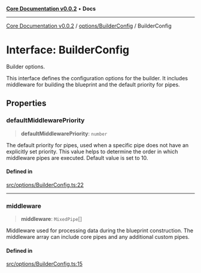 [**Core Documentation v0.0.2**](../../../README.md) • **Docs**

***

[Core Documentation v0.0.2](../../../modules.md) / [options/BuilderConfig](../README.md) / BuilderConfig

# Interface: BuilderConfig

Builder options.

This interface defines the configuration options for the builder.
It includes middleware for building the blueprint and the default priority for pipes.

## Properties

### defaultMiddlewarePriority

> **defaultMiddlewarePriority**: `number`

The default priority for pipes, used when a specific pipe does not have an explicitly set priority.
This value helps to determine the order in which middleware pipes are executed.
Default value is set to 10.

#### Defined in

[src/options/BuilderConfig.ts:22](https://github.com/stonemjs/core/blob/dd7eaec566465ef84c36b87b824f8ea9ab76e8fa/src/options/BuilderConfig.ts#L22)

***

### middleware

> **middleware**: `MixedPipe`[]

Middleware used for processing data during the blueprint construction.
The middleware array can include core pipes and any additional custom pipes.

#### Defined in

[src/options/BuilderConfig.ts:15](https://github.com/stonemjs/core/blob/dd7eaec566465ef84c36b87b824f8ea9ab76e8fa/src/options/BuilderConfig.ts#L15)
